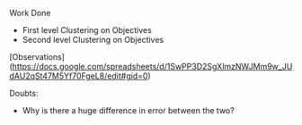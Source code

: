 Work Done
* First level Clustering on Objectives
* Second level Clustering on Objectives

[Observations] (https://docs.google.com/spreadsheets/d/1SwPP3D2SgXlmzNWJMm9w_JUdAU2qSt47M5Yf70FgeL8/edit#gid=0)

Doubts:
* Why is there a huge difference in error between the two?


